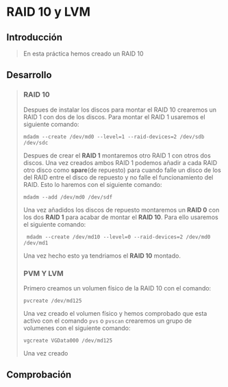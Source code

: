 # RAID 10 y LVM
## Introducción
>En esta práctica hemos creado un RAID 10 
## Desarrollo
> ### RAID 10
> Despues de instalar los discos para montar el RAID 10 crearemos un RAID 1 con dos de los discos.
> Para montar el RAID 1 usaremos el siguiente comando: <p> ```mdadm --create /dev/md0 --level=1 --raid-devices=2 /dev/sdb /dev/sdc``` <p> Despues de crear el **RAID 1** montaremos otro RAID 1 con otros dos discos. Una vez creados ambos RAID 1 podemos añadir a cada RAID otro disco como **spare**(de repuesto) para cuando falle un disco de los del RAID entre el disco de repuesto y no falle el funcionamiento del RAID. Esto lo haremos con el siguiente comando: <p>```mdadm --add /dev/md0 /dev/sdf```<p> Una vez añadidos los discos de repuesto montaremos un **RAID 0** con los dos **RAID 1** para acabar de montar el **RAID 10**. Para ello usaremos el siguiente comando: <p>``` mdadm --create /dev/md10 --level=0 --raid-devices=2 /dev/md0 /dev/md1``` <p>Una vez hecho esto ya tendriamos el **RAID 10** montado.
>
> ### PVM Y LVM 
> Primero creamos un volumen físico de la RAID 10 con el comando: <p> ```pvcreate /dev/md125``` <p> Una vez creado el volumen físico y hemos comprobado que esta activo con el comando ```pvs``` o  ```pvscan``` crearemos un grupo de volumenes con el siguiente comando: <p>```vgcreate VGData000 /dev/md125``` <p> Una vez creado

## Comprobación